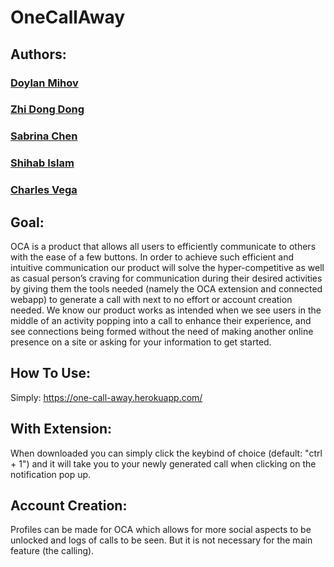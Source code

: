 # OneCallAway

## Authors:

### [Doylan Mihov](github.com/BDDoylan)
### [Zhi Dong Dong](github.com/ZhiDong02134)
### [Sabrina Chen](github.com/Sabrina76)
### [Shihab Islam](github.com/ShihabIslam789)
### [Charles Vega](github.com/Superquestion64)

## Goal:

OCA is a product that allows all users to efficiently communicate to others 
with the ease of a few buttons. In order to achieve such efficient and intuitive 
communication our product will solve the hyper-competitive as well as casual 
person’s craving for communication during their desired activities by giving 
them the tools needed (namely the OCA extension and connected webapp) to generate 
a call with next to no effort or account creation needed. We know our product 
works as intended when we see users in the middle of an activity popping into a 
call to enhance their experience, and see connections being formed without the 
need of making another online presence on a site or asking for your information 
to get started.

## How To Use:

Simply: https://one-call-away.herokuapp.com/

## With Extension:

When downloaded you can simply click the keybind of choice (default: "ctrl + 1") 
and it will take you to your newly generated call when clicking on the notification
pop up.

## Account Creation:

Profiles can be made for OCA which allows for more social aspects to be unlocked and 
logs of calls to be seen. But it is not necessary for the main feature (the calling).
